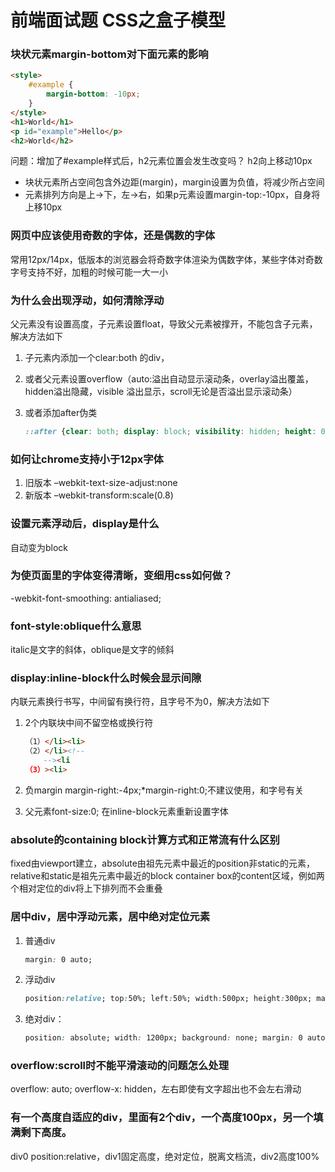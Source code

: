 # 前端面试题 CSS之盒子模型

### 块状元素margin-bottom对下面元素的影响
```html
<style> 
    #example {
        margin-bottom: -10px;
    }
</style>
<h1>World</h1>
<p id="example">Hello</p>
<h2>World</h2>
```
问题：增加了#example样式后，h2元素位置会发生改变吗？ h2向上移动10px

* 块状元素所占空间包含外边距(margin)，margin设置为负值，将减少所占空间
* 元素排列方向是上->下，左->右，如果p元素设置margin-top:-10px，自身将上移10px

### 网页中应该使用奇数的字体，还是偶数的字体
常用12px/14px，低版本的浏览器会将奇数字体渲染为偶数字体，某些字体对奇数字号支持不好，加粗的时候可能一大一小

### 为什么会出现浮动，如何清除浮动
父元素没有设置高度，子元素设置float，导致父元素被撑开，不能包含子元素，解决方法如下

1. 子元素内添加一个clear:both 的div，
2. 或者父元素设置overflow（auto:溢出自动显示滚动条，overlay溢出覆盖，hidden溢出隐藏，visible 溢出显示，scroll无论是否溢出显示滚动条）
3. 或者添加after伪类

    ```css
    ::after {clear: both; display: block; visibility: hidden; height: 0; content: '.'; }
    ```

### 如何让chrome支持小于12px字体
1. 旧版本 –webkit-text-size-adjust:none
2. 新版本 –webkit-transform:scale(0.8)


### 设置元素浮动后，display是什么
自动变为block

### 为使页面里的字体变得清晰，变细用css如何做？
-webkit-font-smoothing: antialiased;

### font-style:oblique什么意思
italic是文字的斜体，oblique是文字的倾斜

### display:inline-block什么时候会显示间隙
内联元素换行书写，中间留有换行符，且字号不为0，解决方法如下

1. 2个内联块中间不留空格或换行符

    ```html
    （1）</li><li>
    （2）</li><!--
        --><li
    （3）><li> 
    ```
2. 负margin
margin-right:-4px;*margin-right:0;不建议使用，和字号有关

3. 父元素font-size:0; 在inline-block元素重新设置字体

### absolute的containing block计算方式和正常流有什么区别
fixed由viewport建立，absolute由祖先元素中最近的position非static的元素，relative和static是祖先元素中最近的block container box的content区域，例如两个相对定位的div将上下排列而不会重叠

### 居中div，居中浮动元素，居中绝对定位元素
1. 普通div 
    
    ```css
    margin: 0 auto;
    ```

2. 浮动div 
    
    ```css
    position:relative; top:50%; left:50%; width:500px; height:300px; margin:-150px 0 0 -250px;
    ```

3. 绝对div：
    
    ```css
    position: absolute; width: 1200px; background: none; margin: 0 auto; top: 0; left: 0; bottom: 0; right: 0;
    ```

### overflow:scroll时不能平滑滚动的问题怎么处理
overflow: auto; overflow-x: hidden，左右即使有文字超出也不会左右滑动

### 有一个高度自适应的div，里面有2个div，一个高度100px，另一个填满剩下高度。
div0 position:relative，div1固定高度，绝对定位，脱离文档流，div2高度100%



